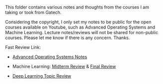 This folder contains various notes and thoughts from the courses I am taking or took from Gatech. <br/>

Considering the copyright, I only set my notes to be public for the open courses available on Youtube, such as Advanced Operating Systems and Machine Learning. Lecture notes/reviews will not be shared for non-public courses. Please let me know if there is any concern. Thanks. <br/>

Fast Review Link:<br/>
- [Advanced Operating Systems Notes](https://github.com/audrey617/CS6210-Advanced-Operating-Systems-Notes/blob/main/README.md)

- Machine Learning: [Midterm Review](https://github.com/audrey617/My-Notes/blob/main/ML/CS7641%20Mid-term%20Prep.md) & [Final Review](https://github.com/audrey617/My-Notes/blob/main/ML/CS7641%20Final%20Prep.md)

- [Deep Learning Topic Review](https://github.com/audrey617/My-Notes/blob/main/DL/TopicReview.md)
